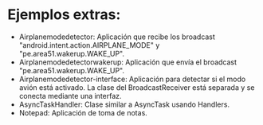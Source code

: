 # Ejemplos extras:
- Airplanemodedetector: Aplicación que recibe los broadcast "android.intent.action.AIRPLANE_MODE" y "pe.area51.wakerup.WAKE_UP".
- Airplanemodedetectorwakerup: Aplicación que envía el broadcast "pe.area51.wakerup.WAKE_UP".
- Airplanemodedetector-interface: Aplicación para detectar si el modo avión está activado. La clase del BroadcastReceiver está separada y se conecta mediante una interfaz.
- AsyncTaskHandler: Clase similar a AsyncTask usando Handlers.
- Notepad: Aplicación de toma de notas.

